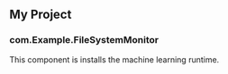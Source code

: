 ## My Project

### com.Example.FileSystemMonitor

This component is installs the machine learning runtime.

